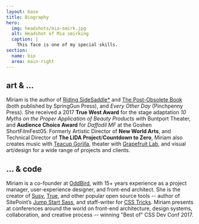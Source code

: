 ```yaml
---
layout: base
title: Biography
hero:
  img: headshots/mia-smirk.jpg
  alt: Headshot of Mia smirking
  caption: |
    This face is one of my special skills.
section:
  name: bio
  area: main-right
---
```


## art & ...

Miriam is the author of [Riding SideSaddle*](/books/sidesaddle/)
and [The Post-Obsolete Book](http://miriamsuzanne.com/post-obsolete)
(both published by SpringGun Press),
and *Every Other Day* (Pinchpenny Press).
She received a 2017 **True West Award** for the stage adaptation
*10 Myths on the Proper Application of Beauty Products*
with Buntport Theater,
and **Audience Choice Award** for *Daffodil MF*
at the Goshen ShortFilmFest05.
Formerly Artistic Director of **New World Arts**,
and Technical Director of **The LIDA Project**/**Countdown to Zero**,
Miriam also creates music with
[Teacup Gorilla](http://teacupgorilla.com),
theater with [Grapefruit Lab](http://grapefruitlab.com),
and visual art/design for
a wide range of projects and clients.

## ... & code

Miriam is a
co-founder at [OddBird](https://oddbird.net),
with 15+ years experience as a project manager,
user-experience designer,
and front-end architect.
She is the creator of
[Susy](https://oddbird.net/susy),
[True](https://oddbird.net/true),
and other popular open source tools --
author of SitePoint’s
[Jump Start Sass](http://shop.oreilly.com/product/9780994182678.do),
and staff-writer for [CSS Tricks](http://css-tricks.com).
Miriam presents at conferences around the world
on front-end architecture, design systems,
collaboration, and creative process --
winning "Best of" CSS Dev Conf 2017.

